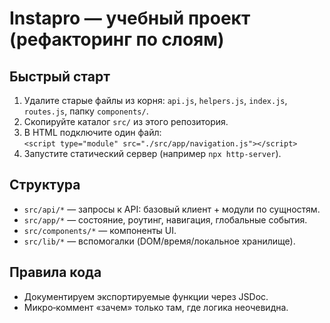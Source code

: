 # Instapro — учебный проект (рефакторинг по слоям)

## Быстрый старт
1. Удалите старые файлы из корня: `api.js`, `helpers.js`, `index.js`, `routes.js`, папку `components/`.
2. Скопируйте каталог `src/` из этого репозитория.
3. В HTML подключите один файл:  
   `<script type="module" src="./src/app/navigation.js"></script>`
4. Запустите статический сервер (например `npx http-server`).

## Структура
- `src/api/*` — запросы к API: базовый клиент + модули по сущностям.
- `src/app/*` — состояние, роутинг, навигация, глобальные события.
- `src/components/*` — компоненты UI.
- `src/lib/*` — вспомогалки (DOM/время/локальное хранилище).

## Правила кода
- Документируем экспортируемые функции через JSDoc.
- Микро‑коммент «зачем» только там, где логика неочевидна.
